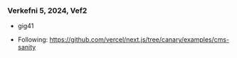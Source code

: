 ### Verkefni 5, 2024, Vef2

- gig41

- Following: https://github.com/vercel/next.js/tree/canary/examples/cms-sanity


